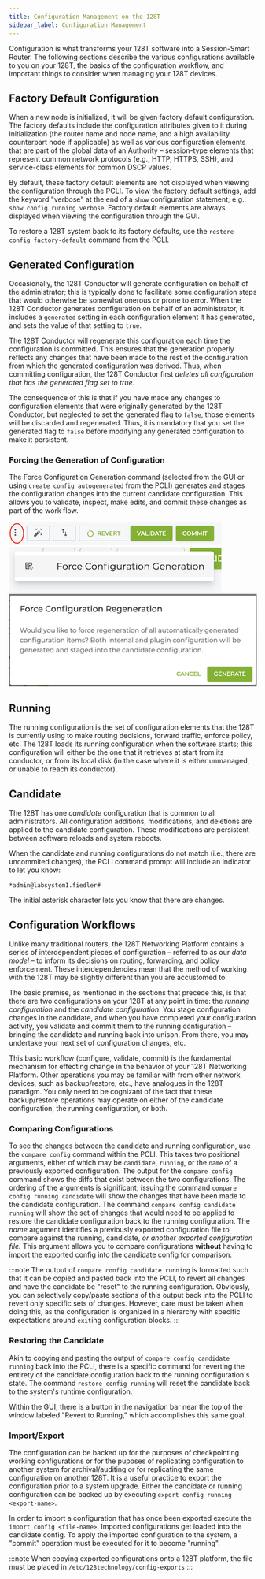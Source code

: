 ```yaml
---
title: Configuration Management on the 128T
sidebar_label: Configuration Management
---
```


Configuration is what transforms your 128T software into a Session-Smart Router. The following sections describe the various configurations available to you on your 128T, the basics of the configuration workflow, and important things to consider when managing your 128T devices.

## Factory Default Configuration

When a new node is initialized, it will be given factory default configuration. The factory defaults include the configuration attributes given to it during initialization (the router name and node name, and a high availability counterpart node if applicable) as well as various configuration elements that are part of the global data of an Authority – session-type elements that represent common network protocols (e.g., HTTP, HTTPS, SSH), and service-class elements for common DSCP values.

By default, these factory default elements are not displayed when viewing the configuration through the PCLI. To view the factory default settings, add the keyword "verbose" at the end of a `show` configuration statement; e.g., `show config running verbose`. Factory default elements are always displayed when viewing the configuration through the GUI.

To restore a 128T system back to its factory defaults, use the `restore config factory-default` command from the PCLI.

## Generated Configuration

Occasionally, the 128T Conductor will generate configuration on behalf of the administrator; this is typically done to facilitate some configuration steps that would otherwise be somewhat onerous or prone to error. When the 128T Conductor generates configuration on behalf of an administrator, it includes a `generated` setting in each configuration element it has generated, and sets the value of that setting to `true`.

The 128T Conductor will regenerate this configuration each time the configuration is committed. This ensures that the generation properly reflects any changes that have been made to the rest of the configuration from which the generated configuration was derived. Thus, when committing configuration, the 128T Conductor first *deletes all configuration that has the generated flag set to true*.

The consequence of this is that if you have made any changes to configuration elements that were originally generated by the 128T Conductor, but neglected to set the generated flag to `false`, those elements will be discarded and regenerated. Thus, it is mandatory that you set the generated flag to `false` before modifying any generated configuration to make it persistent.

### Forcing the Generation of Configuration

The Force Configuration Generation command (selected from the GUI or using `create config autogenerated` from the PCLI) generates and stages the configuration changes into the current candidate configuration. This allows you to validate, inspect, make edits, and commit these changes as part of the work flow.

![toolbar](/img/config_force_regen1.png)
![popup](/img/config_force_regen2.png)
![dialog](/img/config_force_regen3.png)

## Running

The running configuration is the set of configuration elements that the 128T is currently using to make routing decisions, forward traffic, enforce policy, etc. The 128T loads its running configuration when the software starts; this configuration will either be the one that it retrieves at start from its conductor, or from its local disk (in the case where it is either unmanaged, or unable to reach its conductor).

## Candidate

The 128T has one *candidate* configuration that is common to all administrators. All configuration additions, modifications, and deletions are applied to the candidate configuration. These modifications are persistent between software reloads and system reboots.

When the candidate and running configurations do not match (i.e., there are uncommited changes), the PCLI command prompt will include an indicator to let you know:

```
*admin@labsystem1.fiedler#
```

The initial asterisk character lets you know that there are changes.

## Configuration Workflows

Unlike many traditional routers, the 128T Networking Platform contains a series of interdependent pieces of configuration – referred to as our *data model* – to inform its decisions on routing, forwarding, and policy enforcement. These interdependencies mean that the method of working with the 128T may be slightly different than you are accustomed to.

The basic premise, as mentioned in the sections that precede this, is that there are two configurations on your 128T at any point in time: the *running configuration* and the *candidate configuration*. You stage configuration changes in the candidate, and when you have completed your configuration activity, you validate and commit them to the running configuration – bringing the candidate and running back into unison. From there, you may undertake your next set of configuration changes, etc.

This basic workflow (configure, validate, commit) is the fundamental mechanism for effecting change in the behavior of your 128T Networking Platform. Other operations you may be familiar with from other network devices, such as backup/restore, etc., have analogues in the 128T paradigm. You only need to be cognizant of the fact that these backup/restore operations may operate on either of the candidate configuration, the running configuration, or both.

### Comparing Configurations

To see the changes between the candidate and running configuration, use the `compare config` command within the PCLI. This takes two positional arguments, either of which may be `candidate`, `running`, or the `name` of a previously exported configuration. The output for the `compare config` command shows the diffs that exist between the two configurations. The ordering of the arguments is significant; issuing the command `compare config running candidate` will show the changes that have been made to the candidate configuration. The command `compare config candidate running` will show the set of changes that would need to be applied to restore the candidate configuration back to the running configuration. The _name_ argument identifies a previously exported configuration file to compare against the running, candidate, _or another exported configuration file._ This argument allows you to compare configurations **without** having to import the exported config into the candidate config for comparison.

:::note
The output of `compare config candidate running` is formatted such that it can be copied and pasted back into the PCLI, to revert all changes and have the candidate be "reset" to the running configuration. Obviously, you can selectively copy/paste sections of this output back into the PCLI to revert only specific sets of changes. However, care must be taken when doing this, as the configuration is organized in a hierarchy with specific expectations around `exit`ing configuration blocks.
:::

### Restoring the Candidate

Akin to copying and pasting the output of `compare config candidate running` back into the PCLI, there is a specific command for reverting the entirety of the candidate configuration back to the running configuration's state. The command `restore config running` will reset the candidate back to the system's runtime configuration.

Within the GUI, there is a button in the navigation bar near the top of the window labeled "Revert to Running," which accomplishes this same goal.

### Import/Export

The configuration can be backed up for the purposes of checkpointing working configurations or for the puposes of replicating configuration to another system for archival/auditing or for replicating the same configuration on another 128T. It is a useful practice to export the configuration prior to a system upgrade. Either the candidate or running configuration can be backed up by executing `export config running <export-name>`.

In order to import a configuration that has once been exported execute the `import config <file-name>`. Imported configurations get loaded into the candidate config. To apply the imported configuration to the system, a "commit" operation must be executed for it to become "running".

:::note
When copying exported configurations onto a 128T platform, the file must be placed in `/etc/128technology/config-exports` 
:::